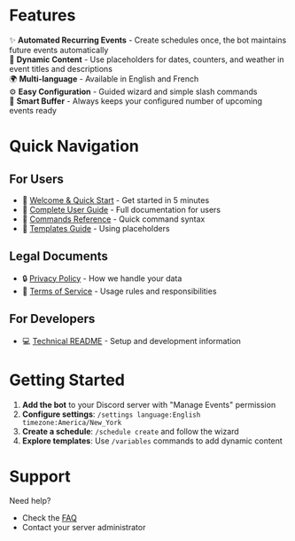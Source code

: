 # Features

✨ **Automated Recurring Events** - Create schedules once, the bot maintains future events automatically  
🔄 **Dynamic Content** - Use placeholders for dates, counters, and weather in event titles and descriptions  
🌍 **Multi-language** - Available in English and French  
⚙️ **Easy Configuration** - Guided wizard and simple slash commands  
🎯 **Smart Buffer** - Always keeps your configured number of upcoming events ready  

# Quick Navigation

## For Users
- 🚀 [Welcome & Quick Start](WELCOME.md) - Get started in 5 minutes
- 📖 [Complete User Guide](./user-guide/README.md) - Full documentation for users
- 🔧 [Commands Reference](./Commands/README.md) - Quick command syntax
- 📝 [Templates Guide](Templates.md) - Using placeholders

## Legal Documents
- 🔒 [Privacy Policy](legals/PRIVACY_POLICY.md) - How we handle your data
- 📜 [Terms of Service](legals/TERMS_OF_SERVICE.md) - Usage rules and responsibilities

## For Developers
- 💻 [Technical README](../README.md) - Setup and development information

# Getting Started

1. **Add the bot** to your Discord server with "Manage Events" permission
2. **Configure settings**: `/settings language:English timezone:America/New_York`
3. **Create a schedule**: `/schedule create` and follow the wizard
4. **Explore templates**: Use `/variables` commands to add dynamic content

# Support

Need help?
- Check the [FAQ](resources/README.md)
- Contact your server administrator

